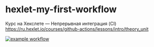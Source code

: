 # hexlet-my-first-workflow
Курс на Хекслете — Непрерывная интеграция (CI)
https://ru.hexlet.io/courses/github-actions/lessons/intro/theory_unit

[
![example workflow](https://github.com/ibrg/hexlet-my-first-workflow/blob/main/workflows/say-hello/badge.svg)
](https://github.com/ibrg/hexlet-my-first-workflow/workflows/say-hello/badge.svg)
